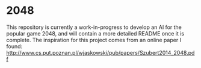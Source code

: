 # 2048
This repository is currently a work-in-progress to develop an AI for the popular game 2048, and will contain a more detailed README once it is complete. The inspiration for this project comes from an online paper I found: http://www.cs.put.poznan.pl/wjaskowski/pub/papers/Szubert2014_2048.pdf
